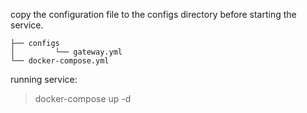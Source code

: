 
copy the configuration file to the configs directory before starting the service.

```
├── configs
│         └── gateway.yml
└── docker-compose.yml
```

running service:

> docker-compose up -d
